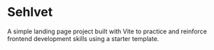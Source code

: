 # Sehlvet
A simple landing page project built with Vite to practice and reinforce frontend development skills using a starter template.
